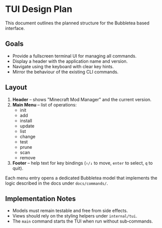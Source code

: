 # TUI Design Plan

This document outlines the planned structure for the Bubbletea based interface.

## Goals
- Provide a fullscreen terminal UI for managing all commands.
- Display a header with the application name and version.
- Navigate using the keyboard with clear key hints.
- Mirror the behaviour of the existing CLI commands.

## Layout
1. **Header** – shows "Minecraft Mod Manager" and the current version.
2. **Main Menu** – list of operations:
   - init
   - add
   - install
   - update
   - list
   - change
   - test
   - prune
   - scan
   - remove
3. **Footer** – help text for key bindings (`↑/↓` to move, `enter` to select, `q` to quit).

Each menu entry opens a dedicated Bubbletea model that implements the logic described in the docs under `docs/commands/`.

## Implementation Notes
- Models must remain testable and free from side effects.
- Views should rely on the styling helpers under `internal/tui`.
- The `main` command starts the TUI when run without sub‑commands.
